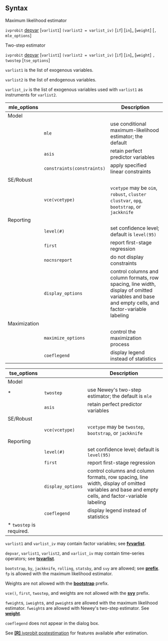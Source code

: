 ## Syntax

Maximum likelihood estimator

`ivprobit`
[depvar](http://www.stata.com/help.cgi?depvar)
\[`varlist1`\] `(varlist2 = varlist_iv)` <span
class="command">\[`if`\] \[`in`\]_ \[`weight`\] \[`,`
`mle_options`\]

Two-step estimator

`ivprobit`
[depvar](http://www.stata.com/help.cgi?depvar)
\[`varlist1`\] `(varlist2 = varlist_iv)` <span
class="command">\[`if`\] \[`in`\]_ \[`weight`\] `, twostep`
\[`tse_options`\]

`varlist1` is the list of exogenous variables.

`varlist2` is the list of endogenous variables.

`varlist_iv` is the list of exogenous variables used with `varlist1` as
instruments for `varlist2`.

| mle\_options |                                | Description                                                                                                                                      |
|--------------|--------------------------------|--------------------------------------------------------------------------------------------------------------------------------------------------|
| Model        |                                |                                                                                                                                                  |
|              | `mle`                          | use conditional maximum-likelihood estimator; the default                                                                                        |
|              | `asis`                         | retain perfect predictor variables                                                                                                               |
|              | `constraints(constraints)` | apply specified linear constraints                                                                                                               |
| SE/Robust    |                                |                                                                                                                                                  |
|              | `vce(vcetype)`                 | `vcetype` may be `oim`, `robust`, `cluster clustvar`, `opg`, `bootstrap`, or `jackknife`                                                       |
| Reporting    |                                |                                                                                                                                                  |
|              | `level(#)`                     | set confidence level; default is `level(95)`                                                                                                     |
|              | `first`                        | report first-stage regression                                                                                                                    |
|              | `nocnsreport`                  | do not display constraints                                                                                                                       |
|              | `display_options`              | control columns and column formats, row spacing, line width, display of omitted variables and base and empty cells, and factor-variable labeling |
| Maximization |                                |                                                                                                                                                  |
|              | `maximize_options`             | control the maximization process                                                                                                                 |
|              | `coeflegend`                   | display legend instead of statistics                                                                                                             |

| tse\_options              |                   | Description                                                                                                                                      |
|---------------------------|-------------------|--------------------------------------------------------------------------------------------------------------------------------------------------|
| Model                     |                   |                                                                                                                                                  |
| \*                        | `twostep`         | use Newey's two-step estimator; the default is `mle`                                                                                             |
|                           | `asis`            | retain perfect predictor variables                                                                                                               |
| SE/Robust                 |                   |                                                                                                                                                  |
|                           | `vce(vcetype)`    | `vcetype` may be `twostep`, `bootstrap`, or `jackknife`                                                                                          |
| Reporting                 |                   |                                                                                                                                                  |
|                           | `level(#)`        | set confidence level; default is `level(95)`                                                                                                     |
|                           | `first`           | report first-stage regression                                                                                                                    |
|                           | `display_options` | control columns and column formats, row spacing, line width, display of omitted variables and base and empty cells, and factor-variable labeling |
|                           | `coeflegend`      | display legend instead of statistics                                                                                                             |
| \* `twostep` is required. |                   |                                                                                                                                                  |

`varlist1` and `varlist_iv` may contain factor variables; see
[<strong>fvvarlist</strong>](http://www.stata.com/help.cgi?fvvarlist).

`depvar`, `varlist1`, `varlist2`, and `varlist_iv` may contain
time-series operators; see
[<strong>tsvarlist</strong>](http://www.stata.com/help.cgi?tsvarlist).

`bootstrap`, `by`, `jackknife`, `rolling`, `statsby`, and `svy` are
allowed; see
[<strong>prefix</strong>](http://www.stata.com/help.cgi?prefix).
`fp` is allowed with the maximum likelihood estimator.

Weights are not allowed with the
[<strong>bootstrap</strong>](http://www.stata.com/help.cgi?bootstrap)
prefix.

`vce()`, `first`, `twostep`, and weights are not allowed with the
[<strong>svy</strong>](http://www.stata.com/help.cgi?svy)
prefix.

`fweight`s, `iweight`s, and `pweight`s are allowed with the maximum
likelihood estimator. `fweight`s are allowed with Newey's two-step
estimator. See
[<strong>weight</strong>](http://www.stata.com/help.cgi?weight).

`coeflegend` does not appear in the dialog box.

See
[<strong>[R]</strong> ivprobit postestimation](http://www.stata.com/help.cgi?ivprobit_postestimation)
for features available after estimation.
